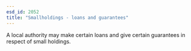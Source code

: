 ```yaml
---
esd_id: 2052
title: "Smallholdings - loans and guarantees"
---
```


A local authority may make certain loans and give certain guarantees in respect of small holdings.

